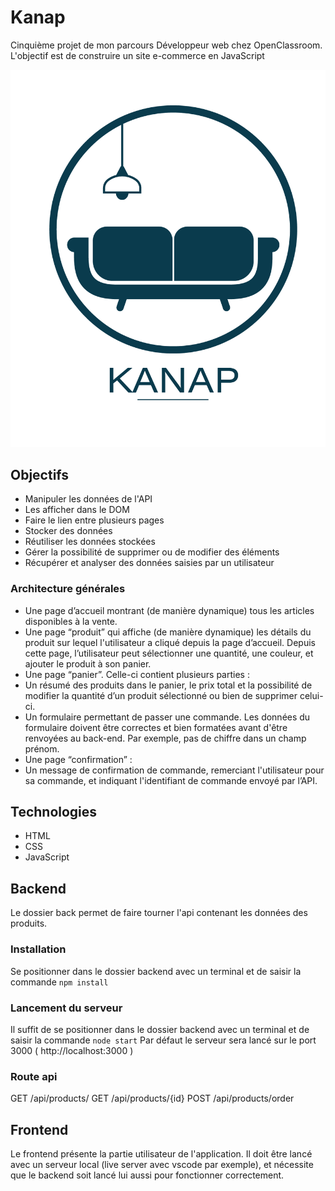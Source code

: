 # Kanap 

Cinquième projet de mon parcours Développeur web chez OpenClassroom. L'objectif est de construire un site e-commerce en JavaScript


![Logo Kanap](./front/images/logo.png)

## Objectifs

 - Manipuler les données de l'API
 - Les afficher dans le DOM
 - Faire le lien entre plusieurs pages
 - Stocker des données
 - Réutiliser les données stockées 
 - Gérer la possibilité de supprimer ou de modifier des éléments
 - Récupérer et analyser des données saisies par un utilisateur

### Architecture générales 

- Une page d’accueil montrant (de manière dynamique) tous les articles disponibles à la vente.
- Une page “produit” qui affiche (de manière dynamique) les détails du produit sur lequel l'utilisateur a cliqué depuis la page d’accueil. Depuis cette page, l’utilisateur peut sélectionner une quantité, une couleur, et ajouter le produit à son panier.
- Une page “panier”. Celle-ci contient plusieurs parties :
- Un résumé des produits dans le panier, le prix total et la possibilité de
modifier la quantité d’un produit sélectionné ou bien de supprimer celui-ci.
- Un formulaire permettant de passer une commande. Les données du
formulaire doivent être correctes et bien formatées avant d'être renvoyées au
back-end. Par exemple, pas de chiffre dans un champ prénom.
- Une page “confirmation” :
- Un message de confirmation de commande, remerciant l'utilisateur pour sa commande, et indiquant l'identifiant de commande envoyé par l’API.

## Technologies

- HTML
- CSS
- JavaScript

## Backend
Le dossier back permet de faire tourner l'api contenant les données des produits.
### Installation
Se positionner dans le dossier backend avec un terminal et de saisir la commande ```npm install```
### Lancement du serveur
Il suffit de se positionner dans le dossier backend avec un terminal et de saisir la commande ```node start```
Par défaut le serveur sera lancé sur le port 3000 ( http://localhost:3000 )
### Route api

GET /api/products/
GET /api/products/{id}
POST /api/products/order

## Frontend
Le frontend présente la partie utilisateur de l'application. Il doit être lancé avec un serveur local (live server avec vscode par exemple), et nécessite que le backend soit lancé lui aussi pour fonctionner correctement.
